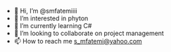 - 👋 Hi, I’m @smfatemiiii
- 👀 I’m interested in phyton
- 🌱 I’m currently learning C#
- 💞️ I’m looking to collaborate on project management
- 📫 How to reach me s_mfatemi@yahoo.com

<!---
smfatemiiii/smfatemiiii is a ✨ special ✨ repository because its `README.md` (this file) appears on your GitHub profile.
You can click the Preview link to take a look at your changes.
--->

